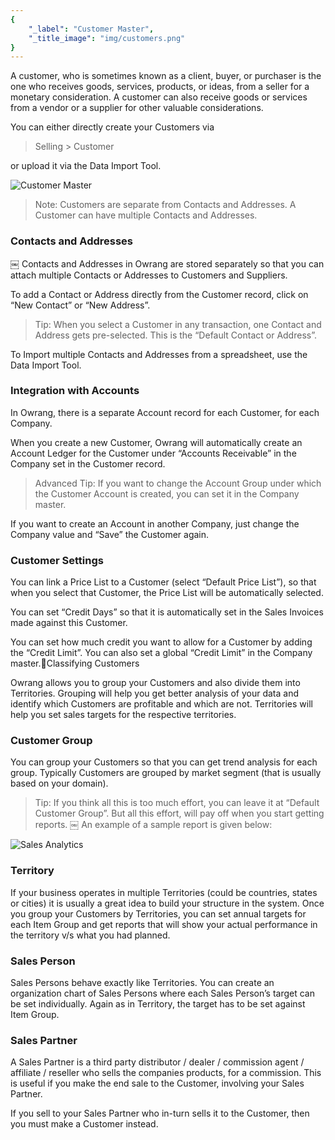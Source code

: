 ```yaml
---
{
	"_label": "Customer Master",
	"_title_image": "img/customers.png"
}
---
```

A customer, who is sometimes known as a client, buyer, or purchaser is the one who receives goods, services, products, or ideas, from a seller for a monetary consideration. A customer can also receive goods or services from a vendor or a supplier for other valuable considerations.

 You can either directly create your Customers via 

> Selling > Customer

or upload it via the Data Import Tool.



![Customer Master](img/customer.png)




> Note: Customers are separate from Contacts and Addresses. A Customer can have multiple Contacts and Addresses.

### Contacts and Addresses
￼
Contacts and Addresses in Owrang are stored separately so that you can attach multiple Contacts or Addresses to Customers and Suppliers.

To add a Contact or Address directly from the Customer record, click on “New Contact” or “New Address”.

> Tip: When you select a Customer in any transaction, one Contact and Address gets pre-selected. This is the “Default Contact or Address”. 

To Import multiple Contacts and Addresses from a spreadsheet, use the Data Import Tool.

### Integration with Accounts

In Owrang, there is a separate Account record for each Customer, for each Company.

When you create a new Customer, Owrang will automatically create an Account Ledger for the Customer under “Accounts Receivable” in the Company set in the Customer record. 

> Advanced Tip: If you want to change the Account Group under which the Customer Account is created, you can set it in the Company master.

If you want to create an Account in another Company, just change the Company value and “Save” the Customer again.

### Customer Settings

You can link a Price List to a Customer (select “Default Price List”), so that when you select that Customer, the Price List will be automatically selected.

You can set “Credit Days” so that it is automatically set in the Sales Invoices made against this Customer.

You can set how much credit you want to allow for a Customer by adding the “Credit Limit”. You can also set a global “Credit Limit” in the Company master.Classifying Customers

Owrang allows you to group your Customers and also divide them into Territories. Grouping will help you get better analysis of your data and identify which Customers are profitable and which are not. Territories will help you set sales targets for the respective territories.

### Customer Group

You can group your Customers so that you can get trend analysis for each group. Typically Customers are grouped by market segment (that is usually based on your domain).

> Tip: If you think all this is too much effort, you can leave it at “Default Customer Group”. But all this effort, will pay off when you start getting reports.
￼
An example of a sample report is given below:


![Sales Analytics](img/sales-analytics-customer.png)




### Territory

If your business operates in multiple Territories (could be countries, states or cities) it is usually a great idea to build your structure in the system. Once you group your Customers by Territories, you can set annual targets for each Item Group and get reports that will show your actual performance in the territory v/s what you had planned.

### Sales Person

Sales Persons behave exactly like Territories. You can create an organization chart of Sales Persons where each Sales Person’s target can be set individually. Again as in Territory, the target has to be set against Item Group.

### Sales Partner

A Sales Partner is a third party distributor / dealer / commission agent / affiliate / reseller who sells the companies products, for a commission. This is useful if you make the end sale to the Customer, involving your Sales Partner.

If you sell to your Sales Partner who in-turn sells it to the Customer, then you must make a Customer instead.